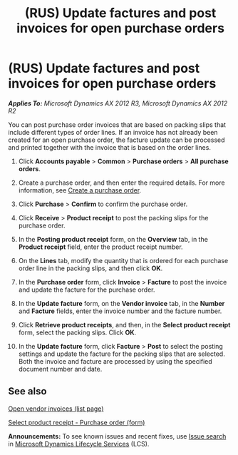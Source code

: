﻿---
title: (RUS) Update factures and post invoices for open purchase orders
TOCTitle: (RUS) Update factures and post invoices for open purchase orders
ms:assetid: b0c84ded-ddc6-4327-ac23-8f18b6380455
ms:mtpsurl: https://technet.microsoft.com/en-us/library/JJ853217(v=AX.60)
ms:contentKeyID: 50396499
ms.date: 04/18/2014
mtps_version: v=AX.60
f1_keywords:
- order
- purchase
- Russia
- RUS
- facture
---

# (RUS) Update factures and post invoices for open purchase orders 


_**Applies To:** Microsoft Dynamics AX 2012 R3, Microsoft Dynamics AX 2012 R2_

You can post purchase order invoices that are based on packing slips that include different types of order lines. If an invoice has not already been created for an open purchase order, the facture update can be processed and printed together with the invoice that is based on the order lines.

1.  Click **Accounts payable** \> **Common** \> **Purchase orders** \> **All purchase orders**.

2.  Create a purchase order, and then enter the required details. For more information, see [Create a purchase order](create-a-purchase-order.md).

3.  Click **Purchase** \> **Confirm** to confirm the purchase order.

4.  Click **Receive** \> **Product receipt** to post the packing slips for the purchase order.

5.  In the **Posting product receipt** form, on the **Overview** tab, in the **Product receipt** field, enter the product receipt number.

6.  On the **Lines** tab, modify the quantity that is ordered for each purchase order line in the packing slips, and then click **OK**.

7.  In the **Purchase order** form, click **Invoice** \> **Facture** to post the invoice and update the facture for the purchase order.

8.  In the **Update facture** form, on the **Vendor invoice** tab, in the **Number** and **Facture** fields, enter the invoice number and the facture number.

9.  Click **Retrieve product receipts**, and then, in the **Select product receipt** form, select the packing slips. Click **OK**.

10. In the **Update facture** form, click **Facture** \> **Post** to select the posting settings and update the facture for the packing slips that are selected. Both the invoice and facture are processed by using the specified document number and date.

## See also

[Open vendor invoices (list page)](https://technet.microsoft.com/en-us/library/hh454986\(v=ax.60\))

[Select product receipt - Purchase order (form)](https://technet.microsoft.com/en-us/library/hh597253\(v=ax.60\))

  
**Announcements:** To see known issues and recent fixes, use [Issue search](http://go.microsoft.com/fwlink/?linkid=389258) in [Microsoft Dynamics Lifecycle Services](http://go.microsoft.com/fwlink/?linkid=306505) (LCS).

